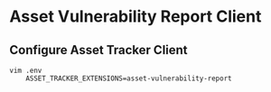 # Asset Vulnerability Report Client

## Configure Asset Tracker Client

    vim .env
        ASSET_TRACKER_EXTENSIONS=asset-vulnerability-report
